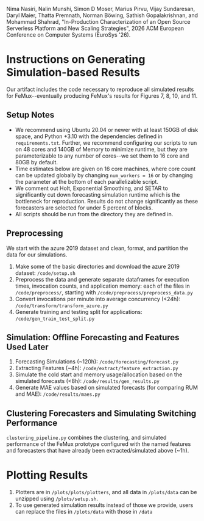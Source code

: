 Nima Nasiri, Nalin Munshi, Simon D Moser, Marius Pirvu, Vijay Sundaresan, Daryl Maier, Thatta Premnath, Norman Böwing, Sathish Gopalakrishnan, and Mohammad Shahrad, "In-Production Characterization of an Open Source Serverless Platform and New Scaling Strategies", 2026 ACM European Conference on Computer Systems (EuroSys '26).

# Instructions on Generating Simulation-based Results
Our artifact includes the code necessary to reproduce all simulated results for FeMux--eventually producing FeMux's results for Figures 7, 8, 10, and 11. 

## Setup Notes
- We recommend using Ubuntu 20.04 or newer with at least 150GB of disk space, and Python +3.10 with the dependencies defined in `requirements.txt`. Further, we recommend configuring our scripts to run on 48 cores and 140GB of Memory to minimize runtime, but they are parameterizable to any number of cores--we set them to 16 core and 80GB by default.
 - Time estimates below are given on 16 core machines, where core count can be updated globally by changing `num_workers = 16` or by changing the parameter at the bottom of each parallelizable script.
- We comment out Holt, Exponential Smoothing, and SETAR to significantly cut down forecasting simulation runtime which is the bottleneck for reproduction. Results do not change significantly as these forecasters are selected for under 5 percent of blocks.
- All scripts should be run from the directory they are defined in.

## Preprocessing
We start with the azure 2019 dataset and clean, format, and partition the data for our simulations.

1. Make some of the basic directories and download the azure 2019 dataset: `/code/setup.sh`
2. Preprocess the data and generate separate dataframes for
execution times, invocation counts, and application memory: each of the files in `/code/preprocess/`, starting with `/code/preprocess/preprocess_data.py`
3. Convert invocations per minute into average concurrency (<24h): `/code/transform/transform_azure.py`
4. Generate training and testing split for applications: `/code/gen_train_test_split.py`

## Simulation: Offline Forecasting and Features Used Later
1. Forecasting Simulations (~120h): `/code/forecasting/forecast.py`
2. Extracting Features (~4h): `/code/extract/feature_extraction.py`
3. Simulate the cold start and memory usage/allocation based on the simulated forecasts (<8h): `/code/results/gen_results.py`
4. Generate MAE values based on simulated forecasts (for comparing RUM and MAE): `/code/results/maes.py`

## Clustering Forecasters and Simulating Switching Performance
`clustering_pipeline.py` combines the clustering, and simulated performance of the FeMux prototype 
configured with the named features and forecasters that have already been extracted/simulated above (~1h).


# Plotting Results
1. Plotters are in `/plots/plots/plotters`, and all data in `/plots/data` can be unzipped using `/plots/setup.sh`.
2. To use generated simulation results instead of those we provide, users can replace the files in `/plots/data` with those in `/data`
